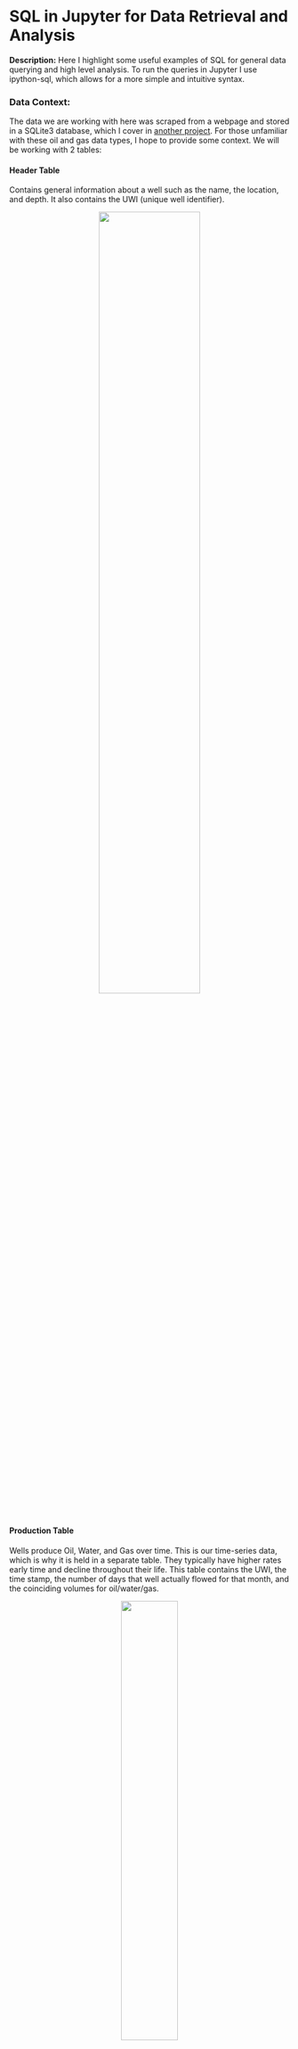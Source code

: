# SQL in Jupyter for Data Retrieval and Analysis

**Description:** Here I highlight some useful examples of SQL for general data querying and high level analysis. To run the queries in Jupyter I use ipython-sql, which allows for a more simple and intuitive syntax. 

### Data Context: 
The data we are working with here was scraped from a webpage and stored in a SQLite3 database, which I cover in [another project](https://johnodonnell123.github.io/pages/page_scrapy.html). 
For those unfamiliar with these oil and gas data types, I hope to provide some context. We will be working with 2 tables:

#### Header Table
Contains general information about a well such as the name, the location, and depth. It also contains the UWI (unique well identifier).

<p align='center'>
  <img src="/images/SQL/header_table.PNG?raw=true" height='60%' width='60%'>
</p>

#### Production Table
Wells produce Oil, Water, and Gas over time. This is our time-series data, which is why it is held in a separate table. They typically have higher rates early time and decline throughout their life. This table contains the UWI, the time stamp, the number of days that well actually flowed for that month, and the coinciding volumes for oil/water/gas.

<p align='center'>
  <img src="/images/SQL/prod_table.PNG?raw=true" height='45%' width='45%'>
</p>

## View Tables in DataBase
```javascript
%%sql 

SELECT name 
FROM sqlite_master 
WHERE type ='table'
```
<img src="/images/SQL/View Tables2.png?raw=true" height='50%' width='50%'>
<br>

## Select First 5 Rows of a table
Showing shape of table (rows, columns) and a sample
```javascript
%%sql 

SELECT * 
FROM header_table 
LIMIT 5
```
<img src="/images/SQL/Select first 5 rows2.png?raw=true" height='70%' width='70%'>
<br>

## Select Using Conditions
Showing shape of table and a random sample
```javascript 
%%sql 

SELECT * 
FROM prod_table 
WHERE Days > 20 AND Water < 100
```
<img src="/images/SQL/Multiple Conditions2.png?raw=true" height='50%' width='50%'>
<br>

## Select Specific Wells
Using the logical IN operator
```javascript
%%sql 

SELECT UWI, Days, Oil 
FROM prod_table 
WHERE UWI IN (33061042810000,33061005070000)
```
<img src="/images/SQL/Specific Wells2.png?raw=true" height='30%' width='30%'>
<br>

## Join: <br> Select Columns from 2 Tables
Showing shape of table and a random sample
```javascript
%%sql 

SELECT 
  p.UWI, p.Days, p.Oil, h.Current_Operator 
FROM prod_table p 
JOIN header_table h 
  USING(UWI)
```
<img src="/images/SQL/Join Select Specific Columns2.png?raw=true" height='60%' width='60%'>
<br>

## Group By: <br> What Operators/Companies have Produced the Most Oil to Date?
It appears Continental Resources has produced > 400 million barrels of oil and drilled just over 1700 wells!
```javascript
%%sql 

SELECT 
  p.UWI, COUNT(DISTINCT p.UWI) AS 'Wells', SUM(p.Oil) AS 'Cumulative_Oil', h.Current_Operator
FROM prod_table p 
JOIN header_table h 
  USING(UWI) 
GROUP BY Current_Operator
ORDER BY Cumulative_Oil DESC
LIMIT 5
```

<img src="/images/SQL/Aggregate Operator Oil and Wells2.png?raw=true" height='60%' width='60%'>
<br>

## Group By: <br> What Wells have Produced the Most Oil to Date? Who do they belong to? 
```javascript
%%sql 

SELECT p.UWI, sum(p.Oil) as 'Cumulative_Oil',h.Well_Name ,h.Current_Operator
FROM prod_table p 
JOIN header_table h 
ON p.UWI = h.UWI 
GROUP BY Well_Name 
ORDER BY Cumulative_Oil desc
LIMIT 5
```
<img src="/images/SQL/Top Producing Wells2.png?raw=true" height='60%' width='60%'>
<br>

## Group By: <br> What are the top producing wells for a particular operator? 
```javascript
%%sql

SELECT p.UWI,h.Current_Operator, sum(p.Oil) as 'Cumulative_Oil',h.Well_Name 
FROM prod_table p 
JOIN header_table h ON p.UWI = h.UWI 
GROUP BY Well_Name
HAVING Current_Operator = 'MARATHON OIL COMPANY'
ORDER BY Cumulative_Oil desc
LIMIT 5
```
<img src="/images/SQL/Top Wells by Operator2.png?raw=true" height='60%' width='60%'>
<br>

## Group By: <br> Top Producing Wells with Cumulative Water Filter
Wells that produce less water are more favorable, as the water is costly to dispose of. 
```javascript
%%sql

SELECT p.UWI,h.Current_Operator, sum(p.Oil) as 'Cumulative_Oil',sum(p.Water) as 'Cumulative_Water',h.Well_Name 
FROM prod_table p 
JOIN header_table h ON p.UWI = h.UWI 
GROUP BY Well_Name
HAVING Cumulative_Water < 100000
ORDER BY Cumulative_Oil desc
LIMIT 5
```
<img src="/images/SQL/Top Producing Wells Water Filter2.png?raw=true" height='75%' width='75%'>

